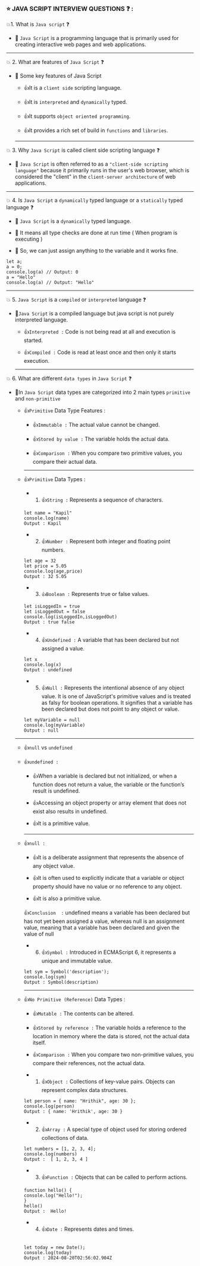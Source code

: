 ### ⭐ JAVA SCRIPT INTERVIEW QUESTIONS ❓ :

 💥1.  What is `Java script` ❓

  - 🎯 `Java Script` is a programming language that is primarily used for creating interactive  web pages and web applications.

  ---

💥 2. What are features of `Java Script` ❓

  - 🎯 Some key features of Java Script 

    - 👍It is a `client side` scripting language.

    - 👍It is `interpreted` and `dynamically` typed.

    - 👍It supports `object oriented programming`.

    - 👍It provides a rich set of build in `functions` and `libraries`.

    ---

  💥 3. Why `Java Script` is called client side scripting language ❓

  - 🎯 `Java Script` is often referred to as a `"client-side scripting language"` because it primarily runs in the user's web browser, which is considered the "client" in the `client-server architecture` of web applications.

---

  💥 4. Is `Java Script` a `dynamically` typed language or a `statically` typed language ❓

  - 🎯 `Java Script` is a `dynamically` typed language.

  - 🎯 It means all type checks are done at run time ( When program is executing )

  - 🎯 So, we can just assign anything to the variable and it works fine.

  ```
  let a;
  a = 0;
  console.log(a) // Output: 0
  a = "Hello"
  console.log(a) // Output: "Hello"
  ```

  ---


  💥 5. `Java Script`  is a `compiled` or `interpreted` language ❓

  - 🎯`Java Script` is a compiled language but java script is not purely interpreted language.

    - 👍`Interpreted :` Code is not being read at all and execution is started.

    - 👍`Compiled :` Code is read at least once and then only it starts execution.

    ---


  💥 6. What are different `data types` in `Java Script` ❓  

  - 🎯In `Java Script`  data types are categorized into 2 main types `primitive` and `non-primitive`

    - 👍`Primitive` Data Type Features :

       - 👍`Immutable :` The actual value cannot be changed.

       - 👍`Stored by value :` The variable holds the actual data.

       - 👍`Comparison :` When you compare two primitive values, you compare their actual data.

       ---

    - 👍`Primitive` Data Types :

      - 1. 👍`String :` Represents a sequence of characters.


      ```
      let name = "Kapil"
      console.log(name)
      Output : Kapil 
      ```

      - 2. 👍`Number :` Represent both integer and floating point numbers.


      ```
      let age = 32
      let price = 5.05
      console.log(age,price)
      Output : 32 5.05 
      ```

      - 3. `👍Boolean :` Represents true or false values.

      
      ```
      let isLoggedIn = true
      let isLoggedOut = false
      console.log(isLoggedIn,isLoggedOut)
      Output : true false
      ```

      - 4. 👍`Undefined :` A variable that has been declared but not assigned a value.
      
      
      ```
      let x 
      console.log(x)
      Output : undefined
       ```

      - 5. 👍`Null :` Represents the intentional absence of any object value.   It is one of JavaScript's primitive values and is treated as falsy for boolean operations. It signifies that a variable has been declared but does not point to any object or value.


      ```
      let myVariable = null
      console.log(myVariable)
      Output : null
      ```
    ---
      - 👍`null` vs `undefined` 

      - 👍`undefined :`

        - 👍When a variable is declared but not initialized, or when a function does not return a value, the variable or the function’s result is undefined.

        - 👍Accessing an object property or array element that does not exist also results in undefined.

        - 👍It is a primitive value.

        ---

      - 👍`null :`

        - 👍It is a deliberate assignment that represents the absence of any object value.

        - 👍It is often used to explicitly indicate that a variable or object property should have no value or no reference to any object.

        - 👍It is also a primitive value.

        👍`Conclusion  :` undefined means a variable has been declared but has not yet been assigned a value, whereas null is an assignment value, meaning that a variable has been declared and given the value of null 


        - 6. 👍`Symbol :` Introduced in ECMAScript 6, it represents a unique and immutable value.


        ```
        let sym = Symbol('description');
        console.log(sym)
        Output : Symbol(description)
        ```

        --- 

    - 👍`No Primitive (Reference)` Data Types : 

       - 👍`Mutable :` The contents can be altered.

       - 👍`Stored by reference :` The variable holds a reference to the location in memory where the data is stored, not the actual data itself.

       - 👍`Comparison :` When you compare two non-primitive values, you compare their references, not the actual data.

      - 1. 👍`Object :` Collections of key-value pairs. Objects can represent complex data structures.


      ```
      let person = { name: "Hrithik", age: 30 };
      console.log(person)
      Output : { name: 'Hrithik', age: 30 }
      ```

      - 2. 👍`Array :` A special type of object used for storing ordered collections of data.


      ```
      let numbers = [1, 2, 3, 4];
      console.log(numbers)
      Output :  [ 1, 2, 3, 4 ]
      ```

      - 3. 👍`Function :` Objects that can be called to perform actions.


      ```
      function hello() {
      console.log("Hello!");
      }
      hello()
      Output :  Hello!
      ```

      - 4. 👍`Date :` Represents dates and times.

      ```

      let today = new Date();
      console.log(today)
      Output : 2024-08-20T02:56:02.904Z
      ```


    







      




